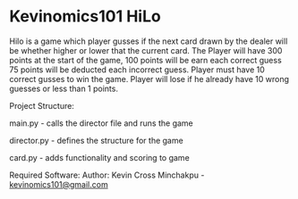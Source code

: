 # Kevinomics101 HiLo

Hilo is a game which player gusses if the next card drawn by the dealer will be whether higher or lower that the current card.
The Player will have 300 points at the start of the game,
100 points will be earn each correct guess
75 points will be deducted each incorrect guess.
Player must have 10 correct gusses to win the game.
Player will lose if he already have 10 wrong guesses or less than 1 points.

Project Structure:

main.py  - 
  calls the director file and runs the game

director.py - 
  defines the structure for the game

card.py - 
  adds functionality and scoring to game

Required Software:
Author:
Kevin Cross Minchakpu - kevinomics101@gmail.com
